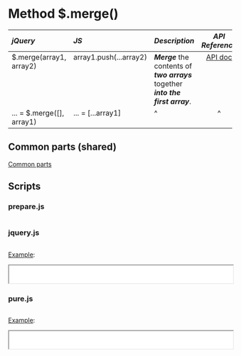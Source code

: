 # Method $.merge()

<style>
th { text-align: left; font-style: italic; }
tr td:nth-child(1) { width: 30rem; }
tr td:nth-child(2) { width: 30rem; }
tr td:nth-child(3) { width: 60rem; }
td {
  vertical-align: top;
}
</style>

| jQuery | JS | Description | API Reference |
|:--|:--|:--|:--:|
| $.merge(array1, array2) | array1.push(...array2) | **_Merge_** the contents of **_two arrays_** together **_into the first array_**. | [API doc](https://api.jquery.com/jQuery.merge/) |
| ... = $.merge([], array1) | ... = [...array1] | ^| ^|

## Common parts (shared)

[Common parts](/docs/mdview.html?example/index.md)

## Scripts

### prepare.js

```js:src/prepare.js
```

### jquery.js

```js:src/jquery.js
```

[Example](example.html?jquery):

<iframe width="100%" height="40" src="example.html?jquery"></iframe>

### pure.js

```js:src/pure.js
```

[Example](example.html?pure):

<iframe width="100%" height="40" src="example.html?pure"></iframe>
